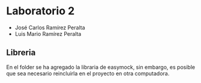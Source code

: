 # Laboratorio 2

- José Carlos Ramírez Peralta
- Luis Mario Ramírez Peralta

## Libreria

En el folder se ha agregado la libraria de easymock, sin embargo, es posible que sea necesario reincluirla en el proyecto en otra computadora. 